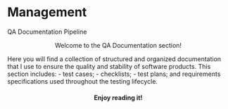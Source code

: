 # Management
QA Documentation Pipeline
<p align="center">
Welcome to the QA Documentation section! 
  </p>
  Here you will find a collection of structured and organized documentation that I use to ensure the quality and stability of software products. This section includes:
  - test cases;
  - checklists;
  - test plans;
  and requirements specifications used throughout the testing lifecycle. 

<h4 align="center"> Enjoy reading it!</h4>
    </p>
